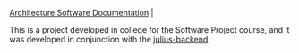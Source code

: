 [Architecture Software Documentation](https://docs.google.com/document/d/1s4usCP6rROECnTqg97EUGO6W2PARVF5A2OdLVb2ksm0/edit?usp=sharing)
                                                         |

This is a project developed in college for the Software Project course, and it was developed in conjunction with the [julius-backend](https://github.com/caiovelp/julius-backend).
